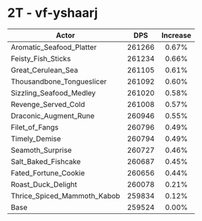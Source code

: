 # 2T - vf-yshaarj
| Actor | DPS | Increase |
|---|:---:|:---:|
|Aromatic_Seafood_Platter|261266|0.67%|
|Feisty_Fish_Sticks|261234|0.66%|
|Great_Cerulean_Sea|261105|0.61%|
|Thousandbone_Tongueslicer|261092|0.60%|
|Sizzling_Seafood_Medley|261020|0.58%|
|Revenge_Served_Cold|261008|0.57%|
|Draconic_Augment_Rune|260946|0.55%|
|Filet_of_Fangs|260796|0.49%|
|Timely_Demise|260794|0.49%|
|Seamoth_Surprise|260727|0.46%|
|Salt_Baked_Fishcake|260687|0.45%|
|Fated_Fortune_Cookie|260656|0.44%|
|Roast_Duck_Delight|260078|0.21%|
|Thrice_Spiced_Mammoth_Kabob|259834|0.12%|
|Base|259524|0.00%|
